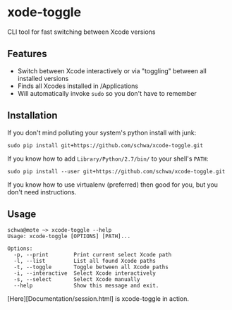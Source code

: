 # xode-toggle

CLI tool for fast switching between Xcode versions

## Features

* Switch between Xcode interactively or via "toggling" between all installed versions
* Finds all Xcodes installed in /Applications
* Will automatically invoke `sudo` so you don't have to remember

## Installation

If you don't mind polluting your system's python install with junk:

```shell
sudo pip install git+https://github.com/schwa/xcode-toggle.git
```

If you know how to add `Library/Python/2.7/bin/` to your shell's `PATH`:

```shell
sudo pip install --user git+https://github.com/schwa/xcode-toggle.git
```

If you know how to use virtualenv (preferred) then good for you, but you don't need instructions.

## Usage

```shell
schwa@mote ~> xcode-toggle --help
Usage: xcode-toggle [OPTIONS] [PATH]...

Options:
  -p, --print        Print current select Xcode path
  -l, --list         List all found Xcode paths
  -t, --toggle       Toggle between all Xcode paths
  -i, --interactive  Select Xcode interactively
  -s, --select       Select Xcode manually
  --help             Show this message and exit.
```

[Here][Documentation/session.html] is xcode-toggle in action.
